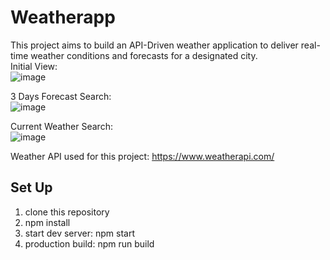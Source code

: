 # Weatherapp
This project aims to build an API-Driven weather application to deliver real-time weather conditions and forecasts for a designated city.<br>
Initial View:<br>
![image](https://user-images.githubusercontent.com/96608889/209619803-06dd282d-5aff-48ce-8006-f89536d3e17b.png)<br>

3 Days Forecast Search:<br>
![image](https://user-images.githubusercontent.com/96608889/209619842-96d9e053-216f-47da-a0b9-ddcc16c5d0e9.png)<br>

Current Weather Search:<br>
![image](https://user-images.githubusercontent.com/96608889/209619877-16c50dc8-c5b3-4082-a794-5071ef6c38cd.png)<br>


Weather API used for this project: https://www.weatherapi.com/<br>

## Set Up
1. clone this repository
2. npm install
3. start dev server: npm start
4. production build: npm run build
